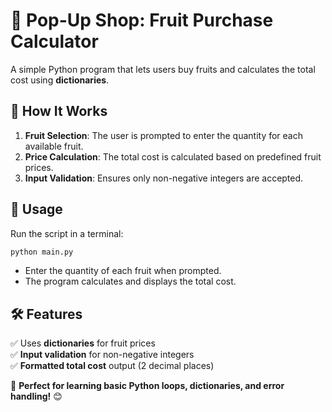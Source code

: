 
# 🛒 **Pop-Up Shop: Fruit Purchase Calculator**  

A simple Python program that lets users buy fruits and calculates the total cost using **dictionaries**.  

## 🍏 **How It Works**  
1. **Fruit Selection**: The user is prompted to enter the quantity for each available fruit.  
2. **Price Calculation**: The total cost is calculated based on predefined fruit prices.  
3. **Input Validation**: Ensures only non-negative integers are accepted.  

## 🚀 **Usage**  
Run the script in a terminal:  
```bash
python main.py
```  
- Enter the quantity of each fruit when prompted.  
- The program calculates and displays the total cost.  

## 🛠 **Features**  
✅ Uses **dictionaries** for fruit prices  
✅ **Input validation** for non-negative integers  
✅ **Formatted total cost** output (2 decimal places)  

📌 **Perfect for learning basic Python loops, dictionaries, and error handling!** 😊
